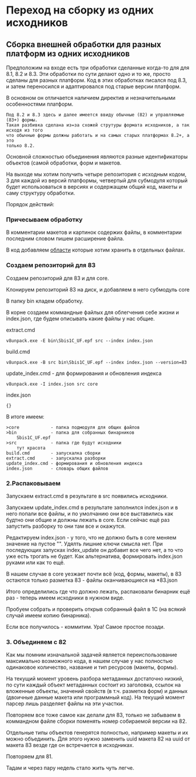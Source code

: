 # Переход на сборку из одних исходников

## Сборка внешней обработки для разных платформ из одних исходников

Предположим на входе есть три обработки сделанные когда-то для для 8.1, 8.2 и 8.3.
Эти обработки по сути делают одно и то же, просто сделаны для разных платформ.
Код в этих обработках писался под 8.3, и затем переносился и адаптировался под старые
версии платформ.

В основном он отличается наличием директив и незначительными особенностями платформ. 

    Под 8.2 и 8.3 здесь и далее имеется ввиду обычные (82) и управляемые (83+) формы.
    Такая разбивка сделана из=за схожей струтуры формата исходников, а так исходя из того
    что обычные формы должны работать и на самых старых платформах 8.2+, а это
    только 8.2.
    
Основной сложностью объединения являются разные идентификаторы объектов (самой обработки, 
форм и макетов. 

На выходе мы хотим получить четыре репозитория с исходным кодом, 3 для каждой из версий
платформы, четвертый для субмодуля который будет использоваться в версиях и содержащем
общий код, макеты и саму структуру обработки.

Порядок действий:

### Причесываем обработку

В комментарии макетов и картинок содержих файлы, в комментарии последним словом пишем 
расширение файла.

В код добавляем [области](code.md) которые хотим хранить в отдельных файлах.

### Создаем репозиторий для 83

Создаем репозиторий для 83 и для core.

Клонируем репозиторий 83 на диск, и добавляем в него субмодуль core

В папку bin кладем обработку.

В корне создаем коммандные файлых для облегчения себе жизни и index.json, где будем описывать какие файлы 
у нас общие.

extract.cmd
    
    v8unpack.exe -E bin\Sbis1C_UF.epf src --index index.json

build.cmd
    
    v8unpack.exe -B src bin\Sbis1C_UF.epf --index index.json --version=83

update_index.cmd - для формирования и обновления индекса

    v8unpack.exe -I index.json src core

index.json

    {}

В итоге имеем:

    >core            - папка подмодуля для общих файлов
    >bin             - папка для собранных бинарников 
        Sbis1C_UF.epf
    >src             - папка где будут исходники
        тут красота
    build.cmd        - запускалка сборки
    extract.cmd      - запускалка разборки
    update_index.cmd - формирования и обновления индекса
    index.json       - словарь общих файлов


### 2.Распаковываем
Запускаем extract.cmd в результате в src появились исходники.

Запускаем update_index.cmd в результате заполнился index.json и в него попали все файлы, и по умолчанию
они все выставились как будтно они общие и должны лежать в core. Если сейчас ещё раз запустить разборку
то они там все и окажутся. 

Редактируем index.json - у того, что не должно быть в core меняем значение на пустое "". Удялть лишние
ключи смысла нет. При последующих запусках index_update он добавит все чего нет, а то что уже есть трогать не будет.
Как альтернатива, формировать index.json руками или как то ещё.

В нашем случае в core уезжает почти всё (код, формы, макеты), в 83 остаются только разметка 83 - файлы 
оканчивающиеся на *83.json

Итого определились где что должно лежать, распаковали бинарник ещё раз - теперь имеем исходники в нужном виде.

Пробуем собрать и проверить открыв собранный файл в 1С (на всякий случай имеем копию бинарника).

Если все получилось - коммитим. Ура! Самое простое позади.  

### 3. Объединяем с 82

Как мы помним изначальной задачей является переиспользование максимально возможного кода, в нашем случае
у нас полностью одинаковое количество, название и тип ресурсов (макеты, формы).

На текущий момент уровень разбора метаданных достаточно низкий, по сути каждый объект метаданных состоит из
заголовка, ссылок на вложенные объекты, значений свойств (в т.ч. разметка форм) и данных (двоичные данные
макета или программный код). На текущий момент парсер лишь разделяет файлы на эти участки.

Повторяем все тоже самое как делали для 83, только не забываем в коммандном файле сборки
поменять номер собираемой версии на 82.  

Отдельные типы объектов генерятся полностью, например макеты и их можно объединить. Для этого нужно заменить uuid 
макета 82 на uuid от макета 83 везде где он встречается в исходниках.

Повторяем для 81.

Тадам и через пару недель стало жить чуть легче. 

